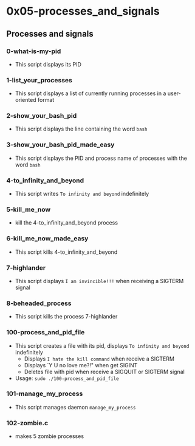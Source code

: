 # 0x05-processes_and_signals

## Processes and signals
### 0-what-is-my-pid
* This script displays its PID

### 1-list_your_processes
* This script displays a list of currently running processes in a user-oriented format

### 2-show_your_bash_pid
* This script displays the line containing the word `bash`

### 3-show_your_bash_pid_made_easy
* This script displays the PID and process name of processes with the word `bash`

### 4-to_infinity_and_beyond
* This script writes `To infinity and beyond` indefinitely

### 5-kill_me_now
* kill the 4-to_infinity_and_beyond process

### 6-kill_me_now_made_easy
* This script kills 4-to_infinity_and_beyond

### 7-highlander
* This script displays `I am invincible!!!` when receiving a SIGTERM signal
### 8-beheaded_process
* This script kills the process 7-highlander

### 100-process_and_pid_file
* This script creates a file with its pid, displays `To infinity and beyond` indefinitely
  * Displays `I hate the kill command` when receive a SIGTERM
  * Displays `Y U no love me?!" when get SIGINT
  * Deletes file with pid when receive a SIGQUIT or SIGTERM signal
* Usage: `sudo ./100-process_and_pid_file`
### 101-manage_my_process
* This script manages daemon `manage_my_process`

### 102-zombie.c
* makes 5 zombie processes


